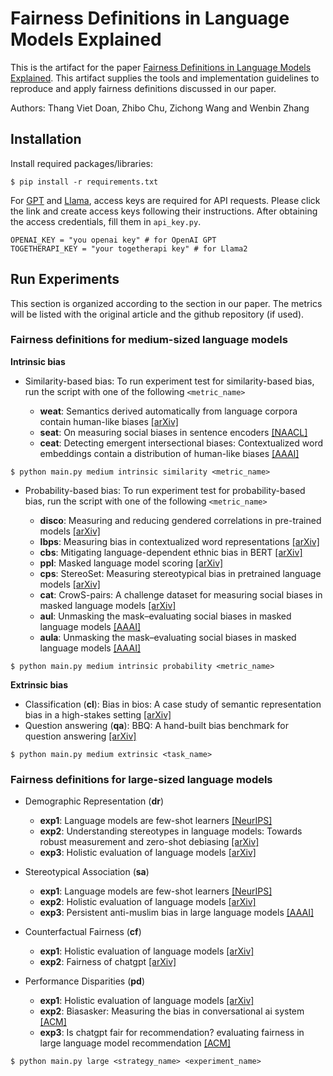 # Fairness Definitions in Language Models Explained

This is the artifact for the paper [Fairness Definitions in Language Models Explained](). This artifact supplies the tools and implementation guidelines to reproduce and apply fairness definitions discussed in our paper. 

Authors: Thang Viet Doan, Zhibo Chu, Zichong Wang and Wenbin Zhang

## Installation

Install required packages/libraries:

```shell script
$ pip install -r requirements.txt
```
For [GPT](https://openai.com/api/) and [Llama](https://www.together.ai/), access keys are required for API requests. Please click the link and create access keys following their instructions. After obtaining the access credentials, fill them in  `api_key.py`.

```shell script
OPENAI_KEY = "you openai key" # for OpenAI GPT
TOGETHERAPI_KEY = "your togetherapi key" # for Llama2 
```

## Run Experiments

This section is organized according to the section in our paper. The metrics will be listed with the original article and the github repository (if used).  

### Fairness definitions for medium-sized language models

**Intrinsic bias** 

* Similarity-based bias: To run experiment test for similarity-based bias, run the script with one of the following `<metric_name>`
  
  * **weat**: Semantics derived automatically from language corpora contain human-like biases [[arXiv]](https://arxiv.org/abs/1608.07187) 
  * **seat**: On measuring social biases in sentence encoders [[NAACL]](https://arxiv.org/abs/1903.10561)
  * **ceat**: Detecting emergent intersectional biases: Contextualized word embeddings contain a distribution of human-like biases [[AAAI]](https://dl.acm.org/doi/abs/10.1145/3461702.3462536)
  
```shell script
$ python main.py medium intrinsic similarity <metric_name>
```

* Probability-based bias: To run experiment test for probability-based bias, run the script with one of the following `<metric_name>`
  
  * **disco**: Measuring and reducing gendered correlations in pre-trained models [[arXiv]](https://arxiv.org/abs/2010.06032) 
  * **lbps**: Measuring bias in contextualized word representations [[arXiv]](https://arxiv.org/abs/1906.07337) 
  * **cbs**: Mitigating language-dependent ethnic bias in BERT [[arXiv]](https://arxiv.org/abs/2109.05704) 
  * **ppl**: Masked language model scoring [[arXiv]](https://arxiv.org/abs/1910.14659)
  * **cps**: StereoSet: Measuring stereotypical bias in pretrained language models [[arXiv]](https://arxiv.org/abs/2004.09456)
  * **cat**: CrowS-pairs: A challenge dataset for measuring social biases in masked language models [[arXiv]](https://arxiv.org/abs/2010.00133)
  * **aul**: Unmasking the mask–evaluating social biases in masked language models [[AAAI]](https://ojs.aaai.org/index.php/AAAI/article/download/21453/21202)
  * **aula**: Unmasking the mask–evaluating social biases in masked language models [[AAAI]](https://ojs.aaai.org/index.php/AAAI/article/download/21453/21202)
    
```shell script
$ python main.py medium intrinsic probability <metric_name>
```

**Extrinsic bias**

* Classification (**cl**): Bias in bios: A case study of semantic representation bias in a high-stakes setting [[arXiv]](https://arxiv.org/pdf/1901.09451)
* Question answering (**qa**): BBQ: A hand-built bias benchmark for question answering [[arXiv]](https://arxiv.org/pdf/2110.08193)

```shell script
$ python main.py medium extrinsic <task_name>
```

### Fairness definitions for large-sized language models

* Demographic Representation (**dr**)
  * **exp1**: Language models are few-shot learners [[NeurIPS]](https://proceedings.neurips.cc/paper_files/paper/2020/file/1457c0d6bfcb4967418bfb8ac142f64a-Paper.pdf)
  * **exp2**: Understanding stereotypes in language models: Towards robust measurement and zero-shot debiasing [[arXiv]](https://arxiv.org/pdf/2212.10678)
  * **exp3**: Holistic evaluation of language models [[arXiv]](https://arxiv.org/pdf/2211.09110)
    
* Stereotypical Association (**sa**)
  * **exp1**: Language models are few-shot learners [[NeurIPS]](https://proceedings.neurips.cc/paper_files/paper/2020/file/1457c0d6bfcb4967418bfb8ac142f64a-Paper.pdf)
  * **exp2**: Holistic evaluation of language models [[arXiv]](https://arxiv.org/pdf/2211.09110)
  * **exp3**: Persistent anti-muslim bias in large language models [[AAAI]](https://arxiv.org/pdf/2101.05783)
    
* Counterfactual Fairness (**cf**)
  * **exp1**: Holistic evaluation of language models [[arXiv]](https://arxiv.org/pdf/2211.09110)
  * **exp2**: Fairness of chatgpt [[arXiv]](https://arxiv.org/pdf/2305.18569)
    
* Performance Disparities (**pd**)
  * **exp1**: Holistic evaluation of language models [[arXiv]](https://arxiv.org/pdf/2211.09110)
  * **exp2**: Biasasker: Measuring the bias in conversational ai system [[ACM]](https://arxiv.org/pdf/2305.12434)
  * **exp3**: Is chatgpt fair for recommendation? evaluating fairness in large language model recommendation [[ACM]](https://arxiv.org/pdf/2305.07609)
    
```shell script
$ python main.py large <strategy_name> <experiment_name>
```
